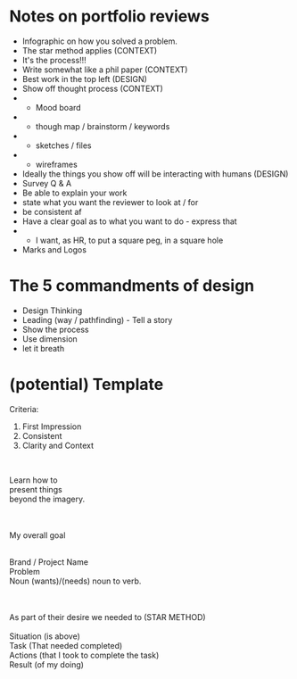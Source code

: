# Notes on portfolio reviews
- Infographic on how you solved a problem.
- The star method applies (CONTEXT)
- It's the process!!!
- Write somewhat like a phil paper (CONTEXT)
- Best work in the top left (DESIGN)
- Show off thought process (CONTEXT)
-  - Mood board
-  - though map / brainstorm / keywords
-  - sketches / files
-  - wireframes
- Ideally the things you show off will be interacting with humans (DESIGN)
- Survey Q & A
- Be able to explain your work
- state what you want the reviewer to look at / for
- be consistent af
- Have a clear goal as to what you want to do - express that
-  - I want, as HR, to put a square peg, in a square hole
- Marks and Logos


# The 5 commandments of design
- Design Thinking
- Leading (way / pathfinding) - Tell a story
- Show the process
- Use dimension
- let it breath


# (potential) Template
Criteria:
1. First Impression
2. Consistent
3. Clarity and Context

<br>

Learn how to<br>
present things<br>
beyond the imagery.<br>
<br>
<br>

My overall goal<br>
<br>

Brand / Project Name<br>
Problem<br>
Noun (wants)/(needs) noun to verb.<br>
<br>
<br>

As part of their desire we needed to (STAR METHOD) <br>
<br>
Situation (is above)<br>
Task (That needed completed)<br>
Actions (that I took to complete the task)<br>
Result (of my doing)<br>





